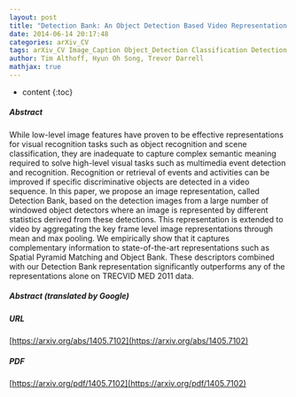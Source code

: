```yaml
---
layout: post
title: "Detection Bank: An Object Detection Based Video Representation for Multimedia Event Recognition"
date: 2014-06-14 20:17:48
categories: arXiv_CV
tags: arXiv_CV Image_Caption Object_Detection Classification Detection Recognition
author: Tim Althoff, Hyun Oh Song, Trevor Darrell
mathjax: true
---
```


* content
{:toc}

##### Abstract
While low-level image features have proven to be effective representations for visual recognition tasks such as object recognition and scene classification, they are inadequate to capture complex semantic meaning required to solve high-level visual tasks such as multimedia event detection and recognition. Recognition or retrieval of events and activities can be improved if specific discriminative objects are detected in a video sequence. In this paper, we propose an image representation, called Detection Bank, based on the detection images from a large number of windowed object detectors where an image is represented by different statistics derived from these detections. This representation is extended to video by aggregating the key frame level image representations through mean and max pooling. We empirically show that it captures complementary information to state-of-the-art representations such as Spatial Pyramid Matching and Object Bank. These descriptors combined with our Detection Bank representation significantly outperforms any of the representations alone on TRECVID MED 2011 data.

##### Abstract (translated by Google)


##### URL
[https://arxiv.org/abs/1405.7102](https://arxiv.org/abs/1405.7102)

##### PDF
[https://arxiv.org/pdf/1405.7102](https://arxiv.org/pdf/1405.7102)

